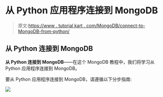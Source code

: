 # 从 Python 应用程序连接到 MongoDB

> 原文:[https://www . tutorial kart . com/MongoDB/connect-to-MongoDB-from-python/](https://www.tutorialkart.com/mongodb/connect-to-mongodb-from-python/)

## 从 Python 连接到 MongoDB

**从 Python 连接到 MongoDB**——在这个 MongoDB 教程中，我们将学习从 Python 应用程序连接到 MongoDB。

要从 Python 应用程序连接到 MongoDB，请遵循以下分步指南:

[![](../Images/925da31b32d6bc3827932f6c8afb11bb.png)](https://www.tutorialkart.com/)